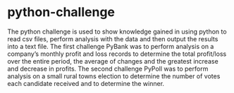 # python-challenge
The python challenge is used to show knowledge gained in using python to read csv files, perform analysis with the data and then output the results into a text file. 
The first challenge PyBank was to perform analysis on a company’s monthly profit and loss records to determine the total profit/loss over the entire period, the average of changes and the greatest increase and decrease in profits.
The second challenge PyPoll was to perform analysis on a small rural towns election to determine the number of votes each candidate received and to determine the winner. 
